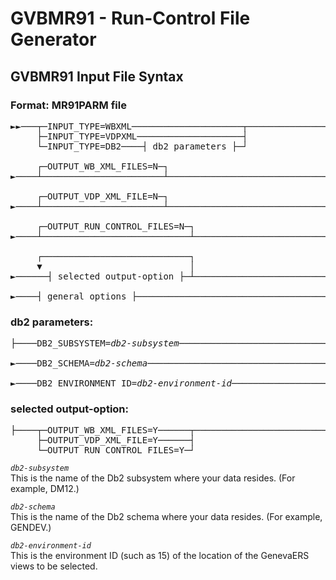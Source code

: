 # GVBMR91 - Run-Control File Generator  
  
## GVBMR91 Input File Syntax   
  
### Format: MR91PARM file  
<pre>
►►───┬─INPUT_TYPE=WBXML─────────────────────┬───────────────────────────────────►  
     ├─INPUT_TYPE=VDPXML────────────────────┤    
     └─INPUT_TYPE=DB2────┤ db2 parameters ├─┘  
       
     ┌─OUTPUT_WB_XML_FILES=N─┐                                                  
►────┴───────────────────────┴──────────────────────────────────────────────────►   
  
     ┌─OUTPUT_VDP_XML_FILE=N─┐                                                     
►────┴───────────────────────┴──────────────────────────────────────────────────►  
  
     ┌─OUTPUT_RUN_CONTROL_FILES=N─┐                                              
►────┴────────────────────────────┴─────────────────────────────────────────────►  
         
     ┌────────────────────────────┐                                             
     ▼                            │                                             
►──────┤ selected output-option ├─┴─────────────────────────────────────────────►  
    
►────┤ general options ├───────────────────────────────────────────────────────►◄ 
</pre>  
  

### db2 parameters:
<pre>
├────DB2_SUBSYSTEM=<i>db2-subsystem</i>────────────────────────────────────────────────►  
    
►────DB2_SCHEMA=<i>db2-schema</i>──────────────────────────────────────────────────────►  
   
►────DB2_ENVIRONMENT_ID=<i>db2-environment-id</i>──────────────────────────────────────┤  
</pre>

  
### selected output-option:
<pre>
├────┬─OUTPUT_WB_XML_FILES=Y──────┬─────────────────────────────────────────────┤  
     ├─OUTPUT_VDP_XML_FILE=Y──────┤  
     └─OUTPUT_RUN_CONTROL_FILES=Y─┘  
</pre>
  
*`db2-subsystem`*    
This is the name of the Db2 subsystem where your data resides.  (For example, DM12.)
  
*`db2-schema`*    
This is the name of the Db2 schema where your data resides.  (For example, GENDEV.)
  
*`db2-environment-id`*    
This is the environment ID (such as 15) of the location of the GenevaERS views to be selected.  
    
